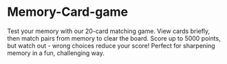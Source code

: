 # Memory-Card-game
Test your memory with our 20-card matching game. View cards briefly, then match pairs from memory to clear the board. Score up to 5000 points, but watch out - wrong choices reduce your score! Perfect for sharpening memory in a fun, challenging way.
